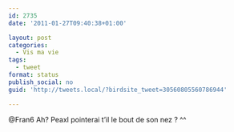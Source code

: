 ```yaml
---
id: 2735
date: '2011-01-27T09:40:38+01:00'

layout: post
categories:
  - Vis ma vie
tags:
  - tweet
format: status
publish_social: no
guid: 'http://tweets.local/?birdsite_tweet=30560805560786944'

---
```


@Fran6 Ah? Peaxl pointerai t’il le bout de son nez ? ^^